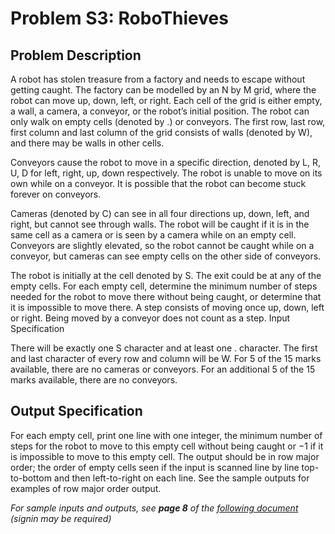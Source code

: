 
# Problem S3: RoboThieves

## Problem Description

A robot has stolen treasure from a factory and needs to escape without getting caught. The factory
can be modelled by an N by M grid, where the robot can move up, down, left, or right.
Each cell of the grid is either empty, a wall, a camera, a conveyor, or the robot’s initial position.
The robot can only walk on empty cells (denoted by .) or conveyors. The first row, last row, first
column and last column of the grid consists of walls (denoted by W), and there may be walls in
other cells.

Conveyors cause the robot to move in a specific direction, denoted by L, R, U, D for left, right, up,
down respectively. The robot is unable to move on its own while on a conveyor. It is possible that
the robot can become stuck forever on conveyors.

Cameras (denoted by C) can see in all four directions up, down, left, and right, but cannot see
through walls. The robot will be caught if it is in the same cell as a camera or is seen by a camera
while on an empty cell. Conveyors are slightly elevated, so the robot cannot be caught while on a
conveyor, but cameras can see empty cells on the other side of conveyors.

The robot is initially at the cell denoted by S. The exit could be at any of the empty cells. For each
empty cell, determine the minimum number of steps needed for the robot to move there without
being caught, or determine that it is impossible to move there. A step consists of moving once up,
down, left or right. Being moved by a conveyor does not count as a step.
Input Specification

There will be exactly one S character and at least one . character. The first and last character of
every row and column will be W.
For 5 of the 15 marks available, there are no cameras or conveyors.
For an additional 5 of the 15 marks available, there are no conveyors.

## Output Specification
For each empty cell, print one line with one integer, the minimum number of steps for the robot to
move to this empty cell without being caught or −1 if it is impossible to move to this empty cell.
The output should be in row major order; the order of empty cells seen if the input is scanned line
by line top-to-bottom and then left-to-right on each line. See the sample outputs for examples of
row major order output.

*For sample inputs and outputs, see **page 8** of the [following document](https://www.cemc.uwaterloo.ca/contests/computing/2018/stage%201/seniorEF.pdf) (signin may be required)*
